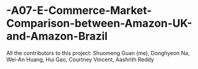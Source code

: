 # -A07-E-Commerce-Market-Comparison-between-Amazon-UK-and-Amazon-Brazil
All the contributors to this project: Shuomeng Guan (me), Donghyeon Na, Wei-An Huang, Hui Gao, Courtney Vincent, Aashrith Reddy
